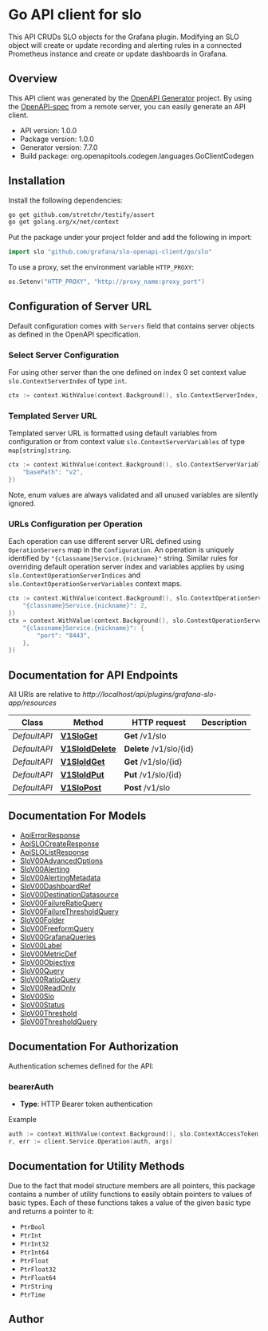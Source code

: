 # Go API client for slo

This API CRUDs SLO objects for the Grafana plugin. 
Modifying an SLO object will create or update recording and alerting rules in a connected Prometheus instance and create or update dashboards in Grafana.

## Overview
This API client was generated by the [OpenAPI Generator](https://openapi-generator.tech) project.  By using the [OpenAPI-spec](https://www.openapis.org/) from a remote server, you can easily generate an API client.

- API version: 1.0.0
- Package version: 1.0.0
- Generator version: 7.7.0
- Build package: org.openapitools.codegen.languages.GoClientCodegen

## Installation

Install the following dependencies:

```sh
go get github.com/stretchr/testify/assert
go get golang.org/x/net/context
```

Put the package under your project folder and add the following in import:

```go
import slo "github.com/grafana/slo-openapi-client/go/slo"
```

To use a proxy, set the environment variable `HTTP_PROXY`:

```go
os.Setenv("HTTP_PROXY", "http://proxy_name:proxy_port")
```

## Configuration of Server URL

Default configuration comes with `Servers` field that contains server objects as defined in the OpenAPI specification.

### Select Server Configuration

For using other server than the one defined on index 0 set context value `slo.ContextServerIndex` of type `int`.

```go
ctx := context.WithValue(context.Background(), slo.ContextServerIndex, 1)
```

### Templated Server URL

Templated server URL is formatted using default variables from configuration or from context value `slo.ContextServerVariables` of type `map[string]string`.

```go
ctx := context.WithValue(context.Background(), slo.ContextServerVariables, map[string]string{
	"basePath": "v2",
})
```

Note, enum values are always validated and all unused variables are silently ignored.

### URLs Configuration per Operation

Each operation can use different server URL defined using `OperationServers` map in the `Configuration`.
An operation is uniquely identified by `"{classname}Service.{nickname}"` string.
Similar rules for overriding default operation server index and variables applies by using `slo.ContextOperationServerIndices` and `slo.ContextOperationServerVariables` context maps.

```go
ctx := context.WithValue(context.Background(), slo.ContextOperationServerIndices, map[string]int{
	"{classname}Service.{nickname}": 2,
})
ctx = context.WithValue(context.Background(), slo.ContextOperationServerVariables, map[string]map[string]string{
	"{classname}Service.{nickname}": {
		"port": "8443",
	},
})
```

## Documentation for API Endpoints

All URIs are relative to *http://localhost/api/plugins/grafana-slo-app/resources*

Class | Method | HTTP request | Description
------------ | ------------- | ------------- | -------------
*DefaultAPI* | [**V1SloGet**](docs/DefaultAPI.md#v1sloget) | **Get** /v1/slo | 
*DefaultAPI* | [**V1SloIdDelete**](docs/DefaultAPI.md#v1sloiddelete) | **Delete** /v1/slo/{id} | 
*DefaultAPI* | [**V1SloIdGet**](docs/DefaultAPI.md#v1sloidget) | **Get** /v1/slo/{id} | 
*DefaultAPI* | [**V1SloIdPut**](docs/DefaultAPI.md#v1sloidput) | **Put** /v1/slo/{id} | 
*DefaultAPI* | [**V1SloPost**](docs/DefaultAPI.md#v1slopost) | **Post** /v1/slo | 


## Documentation For Models

 - [ApiErrorResponse](docs/ApiErrorResponse.md)
 - [ApiSLOCreateResponse](docs/ApiSLOCreateResponse.md)
 - [ApiSLOListResponse](docs/ApiSLOListResponse.md)
 - [SloV00AdvancedOptions](docs/SloV00AdvancedOptions.md)
 - [SloV00Alerting](docs/SloV00Alerting.md)
 - [SloV00AlertingMetadata](docs/SloV00AlertingMetadata.md)
 - [SloV00DashboardRef](docs/SloV00DashboardRef.md)
 - [SloV00DestinationDatasource](docs/SloV00DestinationDatasource.md)
 - [SloV00FailureRatioQuery](docs/SloV00FailureRatioQuery.md)
 - [SloV00FailureThresholdQuery](docs/SloV00FailureThresholdQuery.md)
 - [SloV00Folder](docs/SloV00Folder.md)
 - [SloV00FreeformQuery](docs/SloV00FreeformQuery.md)
 - [SloV00GrafanaQueries](docs/SloV00GrafanaQueries.md)
 - [SloV00Label](docs/SloV00Label.md)
 - [SloV00MetricDef](docs/SloV00MetricDef.md)
 - [SloV00Objective](docs/SloV00Objective.md)
 - [SloV00Query](docs/SloV00Query.md)
 - [SloV00RatioQuery](docs/SloV00RatioQuery.md)
 - [SloV00ReadOnly](docs/SloV00ReadOnly.md)
 - [SloV00Slo](docs/SloV00Slo.md)
 - [SloV00Status](docs/SloV00Status.md)
 - [SloV00Threshold](docs/SloV00Threshold.md)
 - [SloV00ThresholdQuery](docs/SloV00ThresholdQuery.md)


## Documentation For Authorization


Authentication schemes defined for the API:
### bearerAuth

- **Type**: HTTP Bearer token authentication

Example

```go
auth := context.WithValue(context.Background(), slo.ContextAccessToken, "BEARER_TOKEN_STRING")
r, err := client.Service.Operation(auth, args)
```


## Documentation for Utility Methods

Due to the fact that model structure members are all pointers, this package contains
a number of utility functions to easily obtain pointers to values of basic types.
Each of these functions takes a value of the given basic type and returns a pointer to it:

* `PtrBool`
* `PtrInt`
* `PtrInt32`
* `PtrInt64`
* `PtrFloat`
* `PtrFloat32`
* `PtrFloat64`
* `PtrString`
* `PtrTime`

## Author



